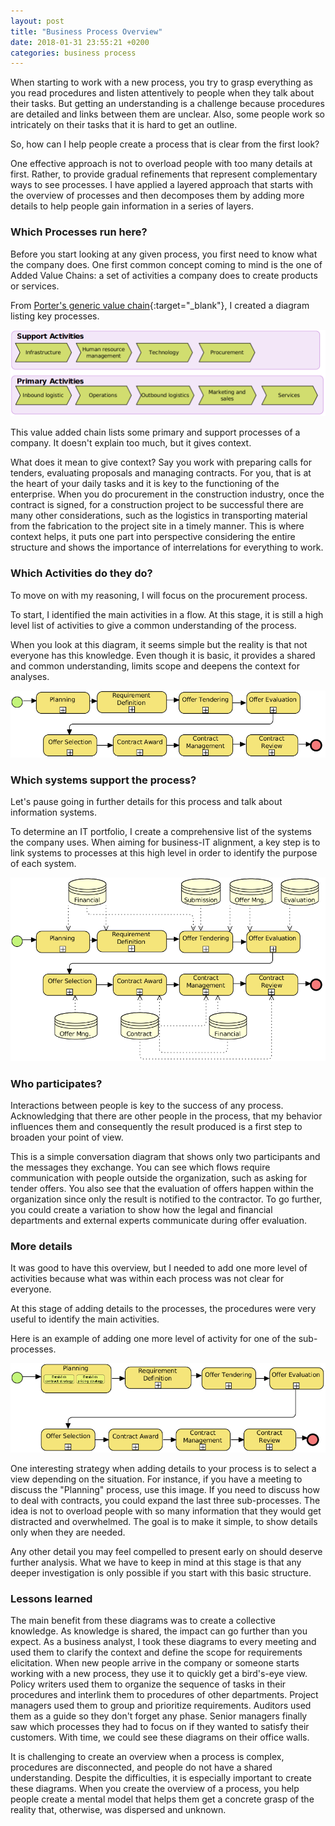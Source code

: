 ```yaml
---
layout: post
title: "Business Process Overview"
date: 2018-01-31 23:55:21 +0200
categories: business process
---
```


When starting to work with a new process,
you try to grasp everything as you read procedures and listen attentively to
people when they talk about their tasks.
But getting an understanding is a challenge
because procedures are detailed and links between them
are unclear. Also, some people work so intricately on their tasks that it is hard
to get an outline.

So, how can I help people create a process that is clear from the first look?

<!-- more -->

One effective approach is not to overload people with too many details at first. Rather, to provide
gradual refinements that represent complementary ways to see processes.
I have applied a layered approach that starts with the overview of processes and then decomposes
them by adding more details to help people gain information in a series of layers.

### Which Processes run here?

Before you start looking at any given process, you first need to know
what the company does.
One first common concept coming to mind is the one of Added Value Chains:
a set of activities a company does to create products or services.

From [Porter's generic value chain][value-added-chain]{:target="_blank"},
I created a diagram listing key processes.

<img src="/images/posts/overview.png" alt="Value-Added-Chain">

This value added chain lists some primary and support processes of a company.
It doesn't explain too much, but it gives context.

What does it mean to give context? Say you work with preparing calls for tenders, evaluating proposals and managing contracts. For you, that is at the heart of your daily tasks and it is key to the functioning of the enterprise. When you do procurement in the construction industry, once the contract is signed, for a construction project to be successful there are many other considerations, such as the logistics in transporting material from the fabrication to the project site in a timely manner. This is where context helps, it puts one part into perspective considering the entire structure and shows the importance of interrelations for everything to work.

### Which Activities do they do?

To move on with my reasoning, I will focus on the procurement process.

To start, I identified the main activities in a flow. At this stage, it is still
a high level list of activities to give a common
understanding of the process.

When you look at this diagram, it seems simple but the reality is that not
everyone has this knowledge. Even though it is basic, it provides a shared and
common understanding, limits scope and deepens the context for analyses.

<img src="/images/posts/bp-overview.png" alt="Activities">

### Which systems support the process?

Let's pause going in further details for this process and talk about information systems.

To determine an IT portfolio, I create a comprehensive list of the systems the company uses.
When aiming for business-IT alignment, a key step is to link systems to
processes at this high level in order to identify the purpose of
each system.

<a href="/images/posts/bp-overview-systems.png" target="_blank"><img src="/images/posts/bp-overview-systems.png" alt="Process and Systems"></a>

### Who participates?

Interactions between people is key to the success of any process. Acknowledging that there are other people in the process, that my behavior influences them and consequently the result produced is a first step to broaden your point of view.

This is a simple conversation diagram that shows only two participants and the messages they exchange. You can see which flows require communication with people outside the organization, such as asking for tender offers. You also see that the evaluation of offers happen within the organization since only the result is notified to the contractor. To go further, you could create a variation to show how the legal and financial departments and external experts communicate during offer evaluation.

### More details

It was good to have this overview, but I needed to add one more level of activities
because what was within each process was not clear for everyone.

At this stage of adding details to the processes, the procedures were very useful
to identify the main activities.

Here is an example of adding one more level of activity for one of the sub-processes.

<a href="/images/posts/bp-overview-sub-process.png" target="_blank">
<img src="/images/posts/bp-overview-sub-process.png" alt="SubProcesses"></a>

One interesting strategy when adding details to your process is to select a view
depending on the situation. For instance, if you have a meeting to discuss the
"Planning" process, use this image. If you need to discuss how to deal with contracts,
you could expand the last three sub-processes. The idea is not to overload people
with so many information that they would get distracted and overwhelmed. The goal
is to make it simple, to show details only when they are needed.

Any other detail you may feel compelled to present early on should deserve further
analysis. What we have to keep in mind at this stage is that any deeper investigation
is only possible if you start with this basic structure.

### Lessons learned

The main benefit from these diagrams was to create a collective knowledge.
As knowledge is shared, the impact can go further than you expect.
As a business analyst, I took these diagrams to every meeting and used them to clarify the context and
define the scope for requirements elicitation. When new people arrive in the
company or someone starts working with a new process, they use it to quickly
get a bird's-eye view. Policy writers used them to organize
the sequence of tasks in their procedures and interlink them to procedures of
other departments. Project managers used them to group and prioritize requirements.
Auditors used them as a guide so they don't forget any phase.
Senior managers finally saw which processes they had to focus on if they wanted
to satisfy their customers. With time, we could see these diagrams
on their office walls.

It is challenging to create an overview when a process is complex, procedures
are disconnected, and people do not have a shared understanding.
Despite the difficulties, it is especially important to create these diagrams.
When you create the overview of a process,
you help people create a mental model that helps them get a concrete grasp of the
reality that, otherwise, was dispersed and unknown.

[value-added-chain]: https://en.wikipedia.org/wiki/Value_chain
